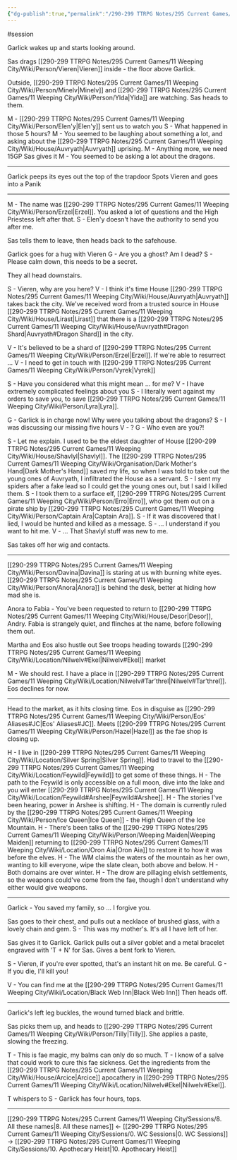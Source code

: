 ```yaml
---
{"dg-publish":true,"permalink":"/290-299 TTRPG Notes/295 Current Games/11 Weeping City/Sessions/9. A history of dragons/"}
---
```



#session 

Garlick wakes up and starts looking around.

Sas drags [[290-299 TTRPG Notes/295 Current Games/11 Weeping City/Wiki/Person/Vieren\|Vieren]] inside - the floor above Garlick.

Outside, [[290-299 TTRPG Notes/295 Current Games/11 Weeping City/Wiki/Person/Minelv\|Minelv]] and [[290-299 TTRPG Notes/295 Current Games/11 Weeping City/Wiki/Person/Ylda\|Ylda]] are watching.
Sas heads to them.

M - [[290-299 TTRPG Notes/295 Current Games/11 Weeping City/Wiki/Person/Elen'y\|Elen'y]] sent us to watch you
S - What happened in those 5 hours?
M - You seemed to be laughing about something a lot, and asking about the [[290-299 TTRPG Notes/295 Current Games/11 Weeping City/Wiki/House/Auvryath\|Auvryath]] uprising.
M - Anything more, we need 15GP
Sas gives it
M - You seemed to be asking a lot about the dragons.

---

Garlick peeps its eyes out the top of the trapdoor
Spots Vieren and goes into a Panik

---

M - The name was [[290-299 TTRPG Notes/295 Current Games/11 Weeping City/Wiki/Person/Erzel\|Erzel]]. You asked a lot of questions and the High Priestess left after that.
S - Elen'y doesn't have the authority to send you after me.

Sas tells them to leave, then heads back to the safehouse.

Garlick goes for a hug with Vieren
G - Are you a ghost? Am I dead?
S - Please calm down, this needs to be a secret.

They all head downstairs.

S - Vieren, why are you here?
V - I think it's time House [[290-299 TTRPG Notes/295 Current Games/11 Weeping City/Wiki/House/Auvryath\|Auvryath]] takes back the city. We've received word from a trusted source in House [[290-299 TTRPG Notes/295 Current Games/11 Weeping City/Wiki/House/Lirast\|Lirast]] that there is a [[290-299 TTRPG Notes/295 Current Games/11 Weeping City/Wiki/House/Auvryath#Dragon Shard\|Auvryath#Dragon Shard]] in the city.

V - It's believed to be a shard of [[290-299 TTRPG Notes/295 Current Games/11 Weeping City/Wiki/Person/Erzel\|Erzel]]. If we're able to resurrect ... 
V - I need to get in touch with [[290-299 TTRPG Notes/295 Current Games/11 Weeping City/Wiki/Person/Vyrek\|Vyrek]]

S - Have you considered what this might mean ... for me?
V - I have extremely complicated feelings about you
S - I literally went against my orders to save you, to save [[290-299 TTRPG Notes/295 Current Games/11 Weeping City/Wiki/Person/Lyra\|Lyra]].

G - Garlick is in charge now! Why were you talking about the dragons?
S - I was discussing our missing five hours
V - ?
G - Who even are you?!

S - Let me explain. I used to be the eldest daughter of House [[290-299 TTRPG Notes/295 Current Games/11 Weeping City/Wiki/House/Shavlyl\|Shavlyl]]. The [[290-299 TTRPG Notes/295 Current Games/11 Weeping City/Wiki/Organisation/Dark Mother's Hand\|Dark Mother's Hand]] saved my life, so when I was told to take out the young ones of Auvryath, I infiltrated the House as a servant.
S - I sent my spiders after a fake lead so I could get the young ones out, but I said I killed them.
S - I took them to a surface elf, [[290-299 TTRPG Notes/295 Current Games/11 Weeping City/Wiki/Person/Erro\|Erro]], who got them out on a pirate ship by [[290-299 TTRPG Notes/295 Current Games/11 Weeping City/Wiki/Person/Captain Ara\|Captain Ara]]. 
S - If it was discovered that I lied, I would be hunted and killed as a message.
S - ... I understand if you want to hit me.
V - ... That Shavlyl stuff was new to me.

Sas takes off her wig and contacts.

---

[[290-299 TTRPG Notes/295 Current Games/11 Weeping City/Wiki/Person/Davina\|Davina]] is staring at us with burning white eyes.
[[290-299 TTRPG Notes/295 Current Games/11 Weeping City/Wiki/Person/Anora\|Anora]] is behind the desk, better at hiding how mad she is.

Anora to Fabia - You've been requested to return to [[290-299 TTRPG Notes/295 Current Games/11 Weeping City/Wiki/House/Desor\|Desor]], Andry.
Fabia is strangely quiet, and flinches at the name, before following them out.

Martha and Eos also hustle out
See troops heading towards [[290-299 TTRPG Notes/295 Current Games/11 Weeping City/Wiki/Location/Nilwelv#Ekel\|Nilwelv#Ekel]] market

M - We should rest. I have a place in [[290-299 TTRPG Notes/295 Current Games/11 Weeping City/Wiki/Location/Nilwelv#Tar’threl\|Nilwelv#Tar’threl]].
Eos declines for now.

---

Head to the market, as it hits closing time.
Eos in disguise as [[290-299 TTRPG Notes/295 Current Games/11 Weeping City/Wiki/Person/Eos' Aliases#JC\|Eos' Aliases#JC]].
Meets [[290-299 TTRPG Notes/295 Current Games/11 Weeping City/Wiki/Person/Hazel\|Hazel]] as the fae shop is closing up.

H - I live in [[290-299 TTRPG Notes/295 Current Games/11 Weeping City/Wiki/Location/Silver Spring\|Silver Spring]]. Had to travel to the [[290-299 TTRPG Notes/295 Current Games/11 Weeping City/Wiki/Location/Feywild\|Feywild]] to get some of these things. 
H - The path to the Feywild is only accessible on a full moon, dive into the lake and you will enter [[290-299 TTRPG Notes/295 Current Games/11 Weeping City/Wiki/Location/Feywild#Arshee\|Feywild#Arshee]].
H - The stories I've been hearing, power in Arshee is shifting.
H - The domain is currently ruled by the [[290-299 TTRPG Notes/295 Current Games/11 Weeping City/Wiki/Person/Ice Queen\|Ice Queen]] - the High Queen of the Ice Mountain.
H - There's been talks of the [[290-299 TTRPG Notes/295 Current Games/11 Weeping City/Wiki/Person/Weeping Maiden\|Weeping Maiden]] returning to [[290-299 TTRPG Notes/295 Current Games/11 Weeping City/Wiki/Location/Oron Aia\|Oron Aia]] to restore it to how it was before the elves.
H - The WM claims the waters of the mountain as her own, wanting to kill everyone, wipe the slate clean, both above and below.
H - Both domains are over winter.
H - The drow are pillaging elvish settlements, so the weapons could've come from the fae, though I don't understand why either would give weapons. 

---

Garlick - You saved my family, so ... I forgive you.

Sas goes to their chest, and pulls out a necklace of brushed glass, with a lovely chain and gem.
S - This was my mother's. It's all I have left of her.

Sas gives it to Garlick.
Garlick pulls out a silver goblet and a metal bracelet engraved with 'T + N' for Sas.
Gives a bent fork to Vieren.

S - Vieren, if you're ever spotted, that's an instant hit on me. Be careful.
G - If you die, I'll kill you!

V - You can find me at the [[290-299 TTRPG Notes/295 Current Games/11 Weeping City/Wiki/Location/Black Web Inn\|Black Web Inn]]
Then heads off.

---

Garlick's left leg buckles, the wound turned black and brittle.

Sas picks them up, and heads to [[290-299 TTRPG Notes/295 Current Games/11 Weeping City/Wiki/Person/Tilly\|Tilly]].
She applies a paste, slowing the freezing.

T - This is fae magic, my balms can only do so much.
T - I know of a salve that could work to cure this fae sickness. Get the ingredients from the [[290-299 TTRPG Notes/295 Current Games/11 Weeping City/Wiki/House/Arcice\|Arcice]] apocathery in [[290-299 TTRPG Notes/295 Current Games/11 Weeping City/Wiki/Location/Nilwelv#Ekel\|Nilwelv#Ekel]].

T whispers to S - Garlick has four hours, tops.

---

[[290-299 TTRPG Notes/295 Current Games/11 Weeping City/Sessions/8. All these names\|8. All these names]] <- [[290-299 TTRPG Notes/295 Current Games/11 Weeping City/Sessions/0. WC Sessions\|0. WC Sessions]] -> [[290-299 TTRPG Notes/295 Current Games/11 Weeping City/Sessions/10. Apothecary Heist\|10. Apothecary Heist]]